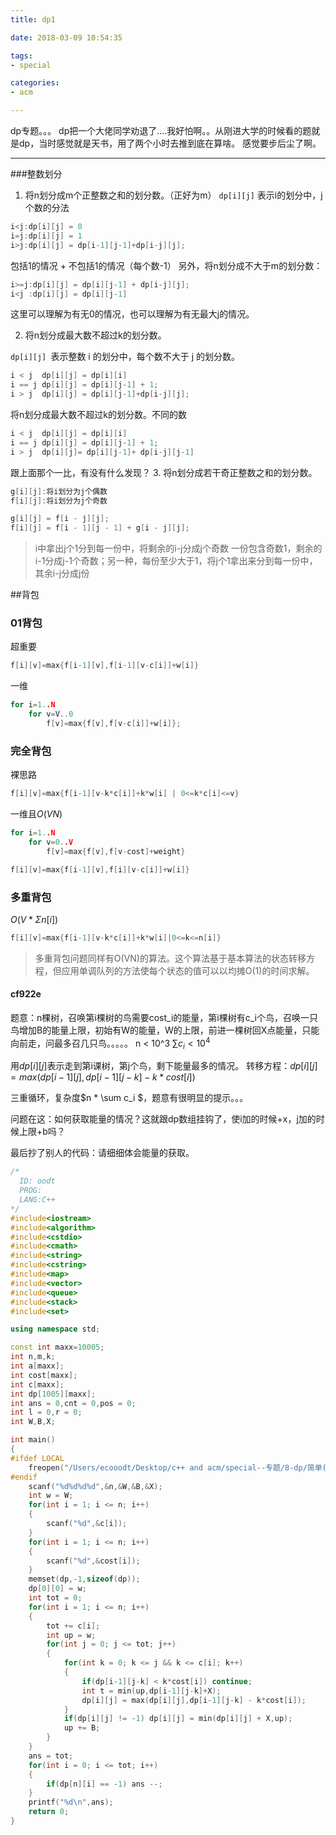 ```yaml
---
title: dp1

date: 2018-03-09 10:54:35

tags:
- special

categories:
- acm

---
```


dp专题。。。
dp把一个大佬同学劝退了....我好怕啊。。从刚进大学的时候看的题就是dp，当时感觉就是天书，用了两个小时去推到底在算啥。
感觉要步后尘了啊。
<!--more-->

---

###整数划分
1. 将n划分成m个正整数之和的划分数。（正好为m）
   `dp[i][j]`  表示i的划分中，j个数的分法
```c++
i<j:dp[i][j] = 0
i=j:dp[i][j] = 1
i>j:dp[i][j] = dp[i-1][j-1]+dp[i-j][j];
```
   包括1的情况 + 不包括1的情况（每个数-1）
   另外，将n划分成不大于m的划分数：
```c++
i>=j:dp[i][j] = dp[i][j-1] + dp[i-j][j];
i<j :dp[i][j] = dp[i][j-1]
```
   这里可以理解为有无0的情况，也可以理解为有无最大j的情况。

2. 将n划分成最大数不超过k的划分数。

`dp[i][j] `表示整数 i 的划分中，每个数不大于 j 的划分数。
```c++
i < j  dp[i][j] = dp[i][i]
i == j dp[i][j] = dp[i][j-1] + 1;
i > j  dp[i][j] = dp[i][j-1]+dp[i-j][j];
```
将n划分成最大数不超过k的划分数。不同的数
```c++
i < j  dp[i][j] = dp[i][i]
i == j dp[i][j] = dp[i][j-1] + 1;
i > j  dp[i][j]= dp[i][j-1]+ dp[i-j][j-1] 
```
跟上面那个一比，有没有什么发现？
3. 将n划分成若干奇正整数之和的划分数。
```c++
g[i][j]:将i划分为j个偶数
f[i][j]:将i划分为j个奇数

g[i][j] = f[i - j][j]; 
f[i][j] = f[i - 1][j - 1] + g[i - j][j];
```
>i中拿出j个1分到每一份中，将剩余的i-j分成j个奇数
>一份包含奇数1，剩余的i-1分成j-1个奇数；另一种，每份至少大于1，将j个1拿出来分到每一份中，其余i-j分成j份

##背包
### 01背包
超重要
```c++
f[i][v]=max{f[i-1][v],f[i-1][v-c[i]]+w[i]}
```
一维
```c++
for i=1..N
    for v=V..0
        f[v]=max{f[v],f[v-c[i]]+w[i]};
```
### 完全背包

裸思路

```c++
f[i][v]=max{f[i-1][v-k*c[i]]+k*w[i] | 0<=k*c[i]<=v}
```

一维且$O(VN)$
```c++
for i=1..N
    for v=0..V
        f[v]=max{f[v],f[v-cost]+weight}

f[i][v]=max{f[i-1][v],f[i][v-c[i]]+w[i]}
```
### 多重背包
$O(V*Σn[i])$
```c++
f[i][v]=max{f[i-1][v-k*c[i]]+k*w[i]|0<=k<=n[i]}
```
>多重背包问题同样有O(VN)的算法。这个算法基于基本算法的状态转移方程，但应用单调队列的方法使每个状态的值可以以均摊O(1)的时间求解。

#### cf922e
题意：n棵树，召唤第i棵树的鸟需要cost_i的能量，第i棵树有c_i个鸟，召唤一只鸟增加B的能量上限，初始有W的能量，W的上限，前进一棵树回X点能量，只能向前走，问最多召几只鸟。。。。。 n < 10^3 $\sum c_i <10^4$

用$dp[i][j]$表示走到第i课树，第j个鸟，剩下能量最多的情况。
转移方程：$dp[i][j] = max(dp[i-1][j],dp[i-1][j-k] - k*cost[i])$

三重循环，复杂度$n * \sum c_i $，题意有很明显的提示。。。

问题在这：如何获取能量的情况？这就跟dp数组挂钩了，使i加的时候+x，j加的时候上限+b吗？

最后抄了别人的代码：请细细体会能量的获取。

```c++
/*
  ID: oodt
  PROG:
  LANG:C++
*/
#include<iostream>
#include<algorithm>
#include<cstdio>
#include<cmath>
#include<string>
#include<cstring>
#include<map>
#include<vector>
#include<queue>
#include<stack>
#include<set>

using namespace std;

const int maxx=10005;
int n,m,k;
int a[maxx];
int cost[maxx];
int c[maxx];
int dp[1005][maxx];
int ans = 0,cnt = 0,pos = 0;
int l = 0,r = 0;
int W,B,X;

int main()
{
#ifdef LOCAL
    freopen("/Users/ecooodt/Desktop/c++ and acm/special--专题/8-dp/简单(easy?)dp/cf922e.txt","r",stdin);
#endif
    scanf("%d%d%d%d",&n,&W,&B,&X);
    int w = W;
    for(int i = 1; i <= n; i++)
    {
        scanf("%d",&c[i]);
    }
    for(int i = 1; i <= n; i++)
    {
        scanf("%d",&cost[i]);
    }
    memset(dp,-1,sizeof(dp));
    dp[0][0] = w;
    int tot = 0;
    for(int i = 1; i <= n; i++)
    {
        tot += c[i];
        int up = w;
        for(int j = 0; j <= tot; j++)
        {
            for(int k = 0; k <= j && k <= c[i]; k++)
            {
                if(dp[i-1][j-k] < k*cost[i]) continue;
                int t = min(up,dp[i-1][j-k]+X);
                dp[i][j] = max(dp[i][j],dp[i-1][j-k] - k*cost[i]);
            }
            if(dp[i][j] != -1) dp[i][j] = min(dp[i][j] + X,up);
            up += B;
        }
    }
    ans = tot;
    for(int i = 0; i <= tot; i++)
    {
        if(dp[n][i] == -1) ans --;
    }
    printf("%d\n",ans);
    return 0;
}

```


